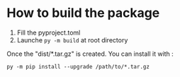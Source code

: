 # How to build the package

1. Fill the pyproject.toml
2. Launche `py -m build` at root directory

Once the "dist/*.tar.gz" is created. You can install it with :

`py -m pip install --upgrade /path/to/*.tar.gz`